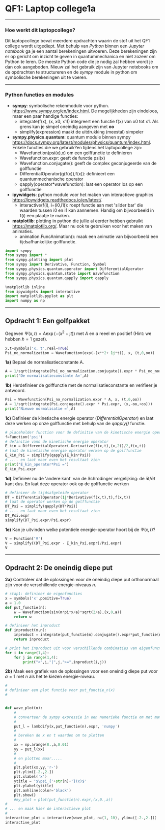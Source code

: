 # QF1: Laptop college1a

-------------------------------------------------------------------------------------------------
### Hoe werkt dit laptopcollege?

Dit laptopcollege bevat meerdere opdrachten waarin de stof uit het QF1 college wordt uitgediept. Met behulp 
van *Python* binnen een *Jupyter notebook* ga je een aantal berekeningen uitvoeren. Deze berekeningen zijn er op gericht om inzicht te geven in quantummechanica en niet zozeer om Python te leren. De
meeste Python code die je nodig zal hebben wordt je dan ook aangeboden. Nieuw zal het gebruik zijn van Jupyter notebooks om de opdrachten te structureren en de *sympy* module in python om symbolische berekeningen uit te voeren.

-------------------------------------------------------------------------------------------------

### Python functies en modules

* **sympy**: symbolische rekenmodule voor python. https://www.sympy.org/en/index.html. De mogelijkheden zijn eindeloos, maar een paar handige functies:
   - integrate(f(x), (x, x0, x1)) integreert een functie f(x) van x0 tot x1. Als grens kan je simpel oneindig aangeven met **oo**
   - simplify(expression) maakt de uitdrukking (meestal) simpeler
* **sympy.physics.quantum**: quantum module binnen sympy https://docs.sympy.org/latest/modules/physics/quantum/index.html. Enkele functies die we gebruik?en tijdens het laptopcollege zijn:
   - Wavefunction(psi(x),x) om een golffunctie te definieren
   - Wavefunction.expr:  geeft de functie psi(x)
   - Wavefunction.conjugate(): geeft de complex geconjugeerde van de golffunctie
   - DifferentialOperator(g(f(x)),f(x)): definieert een quantummechanische operator
   - qapply(operator\*wavefunction): laat een operator los op een golffunctie
*  **ipywidgets**: python module voor het maken van interactieve graphics https://ipywidgets.readthedocs.io/en/latest/.
   - interactive(f(i), i=(i0,i1)): roept functie aan met 'slider bar' die waarden tussen i0 en i1 kan aannemen. Handig om bijvoorbeeld in f(i) een plaatje te maken.
* **matplotlib**: plotting in python die jullie al eerder hebben gebruikt https://matplotlib.org/. Maar nu ook te gebruiken voor het maken van animaties.
   - animation.FuncAnimation(): maak een animatie van bijvoorbeeld een tijdsafhankelijke golffunctie.
   


```python
import sympy
from sympy import *
from sympy.plotting import plot
from sympy import Derivative, Function, Symbol
from sympy.physics.quantum.operator import DifferentialOperator
from sympy.physics.quantum.state import Wavefunction
from sympy.physics.quantum.qapply import qapply

%matplotlib inline
from ipywidgets import interactive
import matplotlib.pyplot as plt
import numpy as np
```

---------------------------------------------------------------------------
## Opdracht 1: Een golfpakket

Gegeven $\Psi(x,t) = A \exp (-(x^2 + \jmath t))$ met $A$ en $a$ reeel en positief (Hint: we hebben $\hbar=1$ gezet).


```python
x,t=symbols('x, t',real=True)
Psi_no_normalization = Wavefunction(exp(-(x**2+ 1j*t)), x, (t,0,oo))
```

**1a)** Bepaal de normalisatieconstante A.


```python
A = 1/sqrt(integrate(Psi_no_normalization.conjugate().expr * Psi_no_normalization.expr, (x,-oo,+oo)))
print('De normalisatieconstante A=',A)
```

**1b)** Herdefinieer de golffunctie met de normalisatieconstante en verifieer je antwoord.


```python
Psi = Wavefunction(Psi_no_normalization.expr * A, x, (t,0,oo))
A = 1/sqrt(integrate(Psi.conjugate().expr * Psi.expr, (x,-oo,+oo)))
print('Nieuwe normalisatie =',A)

```

**1c)** Definieer de kinetische energie operator (*DifferentialOperator*) en laat deze werken op onze golffunctie met behulp van de *qapply()* functie. 


```python
# placeholder function voor de definitie van de kinetische energie operator in de volgende regel
f=Function('psi') 
# definitie vann de kinetische energie operator
E_kin = DifferentialOperator(-Derivative(f(x,t),(x,2))/2,f(x,t))
# laat de kinetische energie operator werken op de golffunctie
E_kin_Psi = simplify(qapply(E_kin*Psi))
# .... en laat maar even het resultaat zien
print("E_kin_operator*Psi =")
E_kin_Psi.expr
```

**1d)** Definieer nu de 'andere kant' van de Schrodinger vergelijking: de $i \partial/\partial t$ kant dus. En laat deze operator ook op de golffunctie werken


```python
# definieer de tijdsafgeleide operator 
DT = DifferentialOperator(1j*Derivative(f(x,t),t),f(x,t))
# laat de operator werken op de golffunctie
DT_Psi = simplify(qapply(DT*Psi))
# .... en laat maar even het resultaat zien
DT_Psi.expr
simplify(DT_Psi.expr/Psi.expr)
```

**1e)** Kan je uitvinden welke potentiele energie-operator hoort bij de $\Psi(x,t)$?


```python
V = Function('V')
V = simplify((DT_Psi.expr - E_kin_Psi.expr)/Psi.expr)
V
```

--------------------------------------------------------------------------
## Opdracht 2: De oneindig diepe put

**2a)** Controleer dat de oplossingen voor de oneindig diepe put orthonormaal zijn voor de verschillende energie-niveaus $n$.


```python
# stap1: definieer de eigenfuncties
x = symbols('x',positive=True)
a = 1.0
def put_functie(n):
    w = Wavefunction(sin(n*pi*x/a)*sqrt(2/a),(x,0,a))
    return w

# definieer het inproduct
def inproduct(m,n):
    inproduct = integrate(put_functie(m).conjugate().expr*put_functie(n).expr,(x,0,a))
    return inproduct
```


```python
# print het inproduct uit voor verschillende combinaties van eigenfuncties
for i in range(1,4):
    for j in range(1,4):
        print("<",i,"|",j,">=",inproduct(i,j))
```

**2b)** Maak een grafiek van de oplossingen voor een oneindig diepe put voor $a=1$ met $n$ als het te kiezen energie-niveau.


```python
#
# definieer een plot functie voor put_functie_n(x)
#


def wave_plot(n):
    #
    # converteer de sympy expressie in een numerieke functie om met matplotlib te gebruiken
    #
    put_l = lambdify(x,put_functie(n).expr, 'numpy')
    #
    # bereken de x en t waarden om te plotten
    #
    xx = np.arange(0.,a,0.01)
    yy = put_l(xx)
    #
    # en plotten maar.....
    #
    plt.plot(xx,yy,'r-')
    plt.ylim([-2.,2.])
    plt.xlabel('x')
    ytitle = '$\psi_{'+str(n)+'}(x)$'
    plt.ylabel(ytitle)
    plt.axhline(color='black')
    plt.show()
    #my_plot = plot(put_functie(n).expr,(x,0.,a))
#
# ... en maak hier de interactieve plot
#
interactive_plot = interactive(wave_plot, n=(1, 10), ylim=([-2.,2.]))
interactive_plot
```
